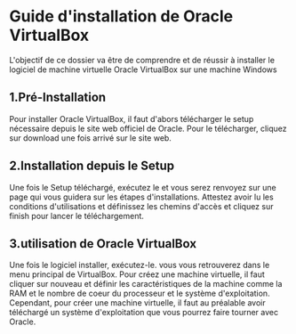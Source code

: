 # Guide d'installation de Oracle VirtualBox
L'objectif de ce dossier va être de comprendre et de réussir à installer le logiciel de machine virtuelle Oracle VirtualBox sur une machine Windows

## 1.Pré-Installation
Pour installer Oracle VirtualBox, il faut d'abors télécharger le setup nécessaire depuis le site web officiel de Oracle. Pour le télécharger, cliquez sur download une fois arrivé sur le site web.

## 2.Installation depuis le Setup
Une fois le Setup téléchargé, exécutez le et vous serez renvoyez sur une page qui vous guidera sur les étapes d'installations. Attestez avoir lu les conditions d'utilisations et définissez les chemins d'accès et cliquez sur finish pour lancer le téléchargement.

## 3.utilisation de Oracle VirtualBox
Une fois le logiciel installer, exécutez-le. vous vous retrouverez dans le menu principal de VirtualBox. Pour créez une machine virtuelle, il faut cliquer sur nouveau et définir les caractéristiques de la machine comme la RAM et le nombre de coeur du processeur et le système d'exploitation.
Cependant, pour créer une machine virtuelle, il faut au préalable avoir téléchargé un système d'exploitation que vous pourrez faire tourner avec Oracle.
